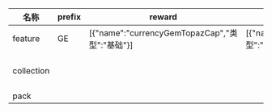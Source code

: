 | 名称  | prefix | reward | shinyReward | 解锁  | 贵重珠宝 |
| --- | ------ | ------ | ----------- | --- | ---- |
| feature | GE | [{"name":"currencyGemTopazCap","类型":"基础"}] | [{"name":"currencyGemTopazCap","类型":"基础"}] | gemFeature |  |
| collection |  |  |  |  | {"reward":[{"name":"currencyGemTopazCap","类型":"基础","value":160}]} |
| pack |  |  |  |  |  |
